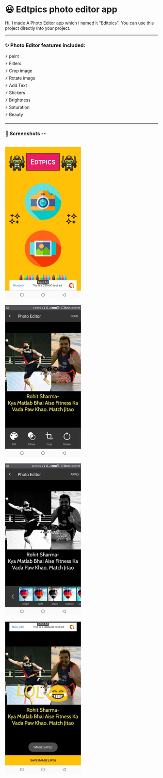 <h1>😃 Edtpics photo editor app</h1>

<p>Hi, I made A Photo Editor app which I named it "Editpics". You can use this project directly into your project. </p>

<hr>

<h3>✨ <b>Photo Editor features included:</b></h3>
<p> 
⚡ paint <br>
⚡ Filters <br>
⚡ Crop image<br>
⚡ Rotate image <br>
⚡ Add Text <br>
⚡ Stickers <br>
⚡ Brightness <br>
⚡ Saturation <br>
⚡ Beauty <br>

</p>

<hr>



<h3>📱 <b>Screenshots</b> --</h3>
<br>

<img src="https://github.com/KingSujeet/Edtpics/blob/master/WhatsApp%20Image%202020-10-10%20at%201.35.16%20PM%20(2).jpeg" width="250">
<br><br>



<img src="https://github.com/KingSujeet/Edtpics/blob/master/WhatsApp%20Image%202020-10-10%20at%201.35.16%20PM%20(3).jpeg" width="250">
<br><br>



<img src="https://github.com/KingSujeet/Edtpics/blob/master/WhatsApp%20Image%202020-10-10%20at%201.35.17%20PM%20(3).jpeg" width="250">
<br><br>



<img src="https://github.com/KingSujeet/Edtpics/blob/master/WhatsApp%20Image%202020-10-10%20at%201.35.17%20PM%20(5).jpeg" width="250">
<br><br>





